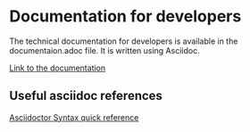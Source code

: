 # Documentation for developers

The technical documentation for developers is available in the documentaion.adoc file.
It is written using Asciidoc.

[Link to the documentation](documentation.adoc)

## Useful asciidoc references

[Asciidoctor Syntax quick reference](https://asciidoctor.org/docs/asciidoc-syntax-quick-reference/)
